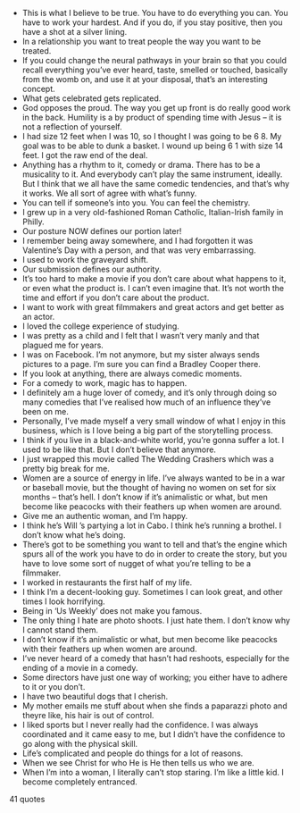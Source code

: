  - This is what I believe to be true. You have to do everything you can. You have to work your hardest. And if you do, if you stay positive, then you have a shot at a silver lining.
 - In a relationship you want to treat people the way you want to be treated.
 - If you could change the neural pathways in your brain so that you could recall everything you’ve ever heard, taste, smelled or touched, basically from the womb on, and use it at your disposal, that’s an interesting concept.
 - What gets celebrated gets replicated.
 - God opposes the proud. The way you get up front is do really good work in the back. Humility is a by product of spending time with Jesus – it is not a reflection of yourself.
 - I had size 12 feet when I was 10, so I thought I was going to be 6 8. My goal was to be able to dunk a basket. I wound up being 6 1 with size 14 feet. I got the raw end of the deal.
 - Anything has a rhythm to it, comedy or drama. There has to be a musicality to it. And everybody can’t play the same instrument, ideally. But I think that we all have the same comedic tendencies, and that’s why it works. We all sort of agree with what’s funny.
 - You can tell if someone’s into you. You can feel the chemistry.
 - I grew up in a very old-fashioned Roman Catholic, Italian-Irish family in Philly.
 - Our posture NOW defines our portion later!
 - I remember being away somewhere, and I had forgotten it was Valentine’s Day with a person, and that was very embarrassing.
 - I used to work the graveyard shift.
 - Our submission defines our authority.
 - It’s too hard to make a movie if you don’t care about what happens to it, or even what the product is. I can’t even imagine that. It’s not worth the time and effort if you don’t care about the product.
 - I want to work with great filmmakers and great actors and get better as an actor.
 - I loved the college experience of studying.
 - I was pretty as a child and I felt that I wasn’t very manly and that plagued me for years.
 - I was on Facebook. I’m not anymore, but my sister always sends pictures to a page. I’m sure you can find a Bradley Cooper there.
 - If you look at anything, there are always comedic moments.
 - For a comedy to work, magic has to happen.
 - I definitely am a huge lover of comedy, and it’s only through doing so many comedies that I’ve realised how much of an influence they’ve been on me.
 - Personally, I’ve made myself a very small window of what I enjoy in this business, which is I love being a big part of the storytelling process.
 - I think if you live in a black-and-white world, you’re gonna suffer a lot. I used to be like that. But I don’t believe that anymore.
 - I just wrapped this movie called The Wedding Crashers which was a pretty big break for me.
 - Women are a source of energy in life. I’ve always wanted to be in a war or baseball movie, but the thought of having no women on set for six months – that’s hell. I don’t know if it’s animalistic or what, but men become like peacocks with their feathers up when women are around.
 - Give me an authentic woman, and I’m happy.
 - I think he’s Will ’s partying a lot in Cabo. I think he’s running a brothel. I don’t know what he’s doing.
 - There’s got to be something you want to tell and that’s the engine which spurs all of the work you have to do in order to create the story, but you have to love some sort of nugget of what you’re telling to be a filmmaker.
 - I worked in restaurants the first half of my life.
 - I think I’m a decent-looking guy. Sometimes I can look great, and other times I look horrifying.
 - Being in ‘Us Weekly’ does not make you famous.
 - The only thing I hate are photo shoots. I just hate them. I don’t know why I cannot stand them.
 - I don’t know if it’s animalistic or what, but men become like peacocks with their feathers up when women are around.
 - I’ve never heard of a comedy that hasn’t had reshoots, especially for the ending of a movie in a comedy.
 - Some directors have just one way of working; you either have to adhere to it or you don’t.
 - I have two beautiful dogs that I cherish.
 - My mother emails me stuff about when she finds a paparazzi photo and theyre like, his hair is out of control.
 - I liked sports but I never really had the confidence. I was always coordinated and it came easy to me, but I didn’t have the confidence to go along with the physical skill.
 - Life’s complicated and people do things for a lot of reasons.
 - When we see Christ for who He is He then tells us who we are.
 - When I’m into a woman, I literally can’t stop staring. I’m like a little kid. I become completely entranced.

41 quotes